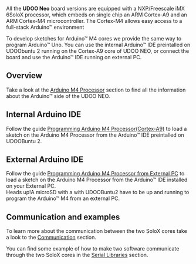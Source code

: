 All the **UDOO Neo** board versions are equipped with a NXP/Freescale iMX 6SoloX processor, which embeds on single chip an ARM Cortex-A9 and an ARM Cortex-M4 microcontroller. The Cortex-M4 allows easy access to a full-stack Arduino&trade; environment

To develop sketches for Arduino&trade; M4 cores we provide the same way to program Arduino&trade; Uno.
You can use the internal Arduino&trade; IDE preintalled on UDOObuntu 2 running on the Cortex-A9 core of UDOO NEO, or connect the board and use the Arduino&trade; IDE running on external PC.

## Overview
Take a look at the [Arduino M4 Processor](../Arduino_M4_Processor/Overview.html) section to find all the information about the Arduino&trade; side of the UDOO NEO.

## Internal Arduino IDE
Follow the guide [Programming Arduino M4 Processor(Cortex-A9)](../Arduino_M4_Processor/Programming_Arduino_M4_from_Internal_Processor\(Cortex-A9\).html) to load a sketch on the Arduino M4 Processor from the Arduino&trade; IDE preintalled on UDOOBuntu 2.

## External Arduino IDE
Follow the guide [Programming Arduino M4 Processor from External PC](../Arduino_M4_Processor/Programming_Arduino_M4_from_External_PC.html) to load a sketch on the Arduino M4 Processor from the Arduino&trade; IDE installed on your External PC.  
<span class="label label-warning">Heads up!</span>A microSD with a with UDOOBuntu2 have to be up and running to program the Arduino&trade; M4 from an external PC.

## Communication and examples

To learn more about the communication between the two SoloX cores take a look to the [Communication](../Arduino_M4_Processor/Communication.html) section.

You can find some example of how to make two software communicate through the two SoloX cores in the [Serial Libraries](../Serial_Libraries/index.html) section.
